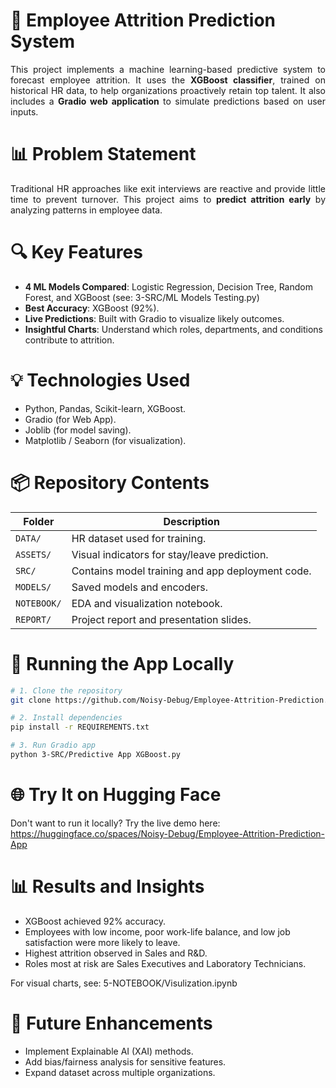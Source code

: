 # 🧠 Employee Attrition Prediction System
<p align="justify">
This project implements a machine learning-based predictive system to forecast employee attrition. It uses the <strong>XGBoost classifier</strong>, trained on historical HR data, to help organizations proactively retain top talent. It also includes a <strong>Gradio web application</strong> to simulate predictions based on user inputs.
</p>

# 📊 Problem Statement
<p align="justify">
Traditional HR approaches like exit interviews are reactive and provide little time to prevent turnover. This project aims to <strong>predict attrition early</strong> by analyzing patterns in employee data.
</p>

# 🔍 Key Features
- **4 ML Models Compared**: Logistic Regression, Decision Tree, Random Forest, and XGBoost (see: 3-SRC/ML Models Testing.py)
- **Best Accuracy**: XGBoost (92%).
- **Live Predictions**: Built with Gradio to visualize likely outcomes.
- **Insightful Charts**: Understand which roles, departments, and conditions contribute to attrition.

# 💡 Technologies Used
- Python, Pandas, Scikit-learn, XGBoost.
- Gradio (for Web App).
- Joblib (for model saving).
- Matplotlib / Seaborn (for visualization).

# 📦 Repository Contents
| Folder          | Description |
|-----------------|-------------|
| `DATA/`         | HR dataset used for training. |
| `ASSETS/`       | Visual indicators for stay/leave prediction. |
| `SRC/`          | Contains model training and app deployment code. |
| `MODELS/`       | Saved models and encoders. |
| `NOTEBOOK/`     | EDA and visualization notebook. |
| `REPORT/`       | Project report and presentation slides. |

# 🚀 Running the App Locally
```bash
# 1. Clone the repository
git clone https://github.com/Noisy-Debug/Employee-Attrition-Prediction.git

# 2. Install dependencies
pip install -r REQUIREMENTS.txt

# 3. Run Gradio app
python 3-SRC/Predictive App XGBoost.py
```

# 🌐 Try It on Hugging Face
Don't want to run it locally? Try the live demo here: https://huggingface.co/spaces/Noisy-Debug/Employee-Attrition-Prediction-App

# 📊 Results and Insights
- XGBoost achieved 92% accuracy.
- Employees with low income, poor work-life balance, and low job satisfaction were more likely to leave.
- Highest attrition observed in Sales and R&D.
- Roles most at risk are Sales Executives and Laboratory Technicians.

For visual charts, see: 5-NOTEBOOK/Visulization.ipynb

# 🔮 Future Enhancements
- Implement Explainable AI (XAI) methods.
- Add bias/fairness analysis for sensitive features.
- Expand dataset across multiple organizations.

